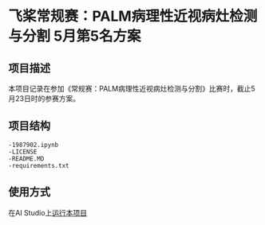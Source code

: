 # 飞桨常规赛：PALM病理性近视病灶检测与分割 5月第5名方案

## 项目描述
本项目记录在参加《常规赛：PALM病理性近视病灶检测与分割》比赛时，截止5月23日时的参赛方案。

## 项目结构
```
-1987902.ipynb
-LICENSE
-README.MD
-requirements.txt
```
## 使用方式
在AI Studio上[运行本项目](https://aistudio.baidu.com/aistudio/projectdetail/1987902)
